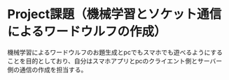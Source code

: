 # Project課題（機械学習とソケット通信によるワードウルフの作成）

機械学習によるワードウルフのお題生成とpcでもスマホでも遊べるようにすることを目的としており、自分はスマホアプリとpcのクライエント側とサーバー側の通信の作成を担当する。
